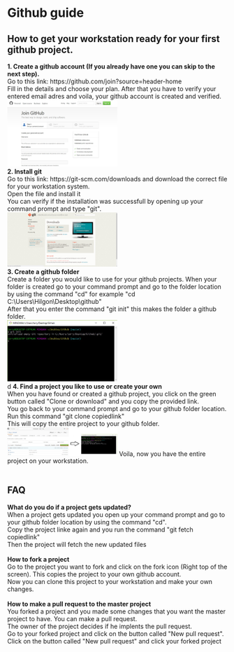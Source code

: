 # Github guide

<h2>How to get your workstation ready for your first github project.</h2>
<b>1. Create a github account (If you already have one you can skip to the next step).<br /></b>
Go to this link: https://github.com/join?source=header-home<br />
Fill in the details and choose your plan. After that you have to verify your entered email adres and voila, your github account is created and verified.<br />
<img src="img/screen1.jpg" width="50%">
<br />
<b>2. Install git<br /></b>
Go to this link: https://git-scm.com/downloads and download the correct file for your workstation system.<br />
Open the file and install it<br />
You can verify if the installation was successfull by opening up your command prompt and type "git".<br />
<img src="img/screen2.png" width="50%">
<br />
<b>3. Create a github folder</b><br />
Create a folder you would like to use for your github projects.
When your folder is created go to your command prompt and go to the folder location by using the command "cd" for example "cd C:\Users\Hilgon\Desktop\github"<br />
After that you enter the command "git init" this makes the folder a github folder.<br />
<img src="img/screen3.jpg" width="50%">
<br />d
<b>4. Find a project you like to use or create your own</b><br />
When you have found or created a github project, you click on the green button called "Clone or download" and you copy the provided link.<br />
You go back to your command prompt and go to your github folder location.<br />
Run this command "git clone copiedlink"<br />
This will copy the entire project to your github folder.<br />
<img src="img/screen4.jpg" width="50%">
Voila, now you have the entire project on your workstation.<br />
<br />


<h2> FAQ </h2>
<b>What do you do if a project gets updated?</b><br />
When a project gets updated you open up your command prompt and go to your github folder location by using the command "cd".<br />
Copy the project linke again and you run the command "git fetch copiedlink"<br />
Then the project will fetch the new updated files<br />
<br />
<b>How to fork a project</b><br />
Go to the project you want to fork and click on the fork icon (Right top of the screen). This copies the project to your own github account.<br />
Now you can clone this project to your workstation and make your own changes.<br />
<br />
<b>How to make a pull request to the master project</b><br />
You forked a project and you made some changes that you want the master project to have. You can make a pull request.<br />
The owner of the project decides if he implents the pull request.<br />
Go to your forked project and click on the button called "New pull request".
Click on the button called "New pull request" and click your forked project
<br />
